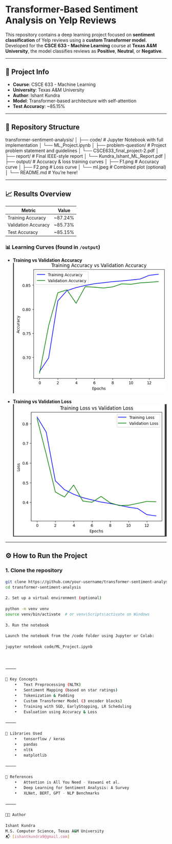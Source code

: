# Transformer-Based Sentiment Analysis on Yelp Reviews

This repository contains a deep learning project focused on **sentiment classification** of Yelp reviews using a **custom Transformer model**. Developed for the **CSCE 633 - Machine Learning** course at **Texas A&M University**, the model classifies reviews as **Positive**, **Neutral**, or **Negative**.

---

## 🧾 Project Info

- **Course**: CSCE 633 - Machine Learning  
- **University**: Texas A&M University  
- **Author**: Ishant Kundra  
- **Model**: Transformer-based architecture with self-attention  
- **Test Accuracy**: ~85.15%

---

## 📁 Repository Structure

transformer-sentiment-analysis/
│
├── code/                        # Jupyter Notebook with full implementation
│   └── ML_Project.ipynb
│
├── problem-question/           # Project problem statement and guidelines
│   └── CSCE633_final_project-2.pdf
│
├── report/                     # Final IEEE-style report
│   └── Kundra_Ishant_ML_Report.pdf
│
├── output/                     # Accuracy & loss training curves
│   ├── F1.png                  # Accuracy curve
│   ├── F2.png                  # Loss curve
│   └── ml.jpeg                 # Combined plot (optional)
│
└── README.md                   # You’re here!

---

## 📈 Results Overview

| Metric              | Value       |
|---------------------|-------------|
| Training Accuracy   | ~87.24%     |
| Validation Accuracy | ~85.73%     |
| Test Accuracy       | ~85.15%     |

### 📊 Learning Curves (found in `/output`)

- **Training vs Validation Accuracy**
  ![Accuracy](output/F1.png)

- **Training vs Validation Loss**
  ![Loss](output/F2.png)

---

## ⚙️ How to Run the Project

### 1. Clone the repository

```bash
git clone https://github.com/your-username/transformer-sentiment-analysis.git
cd transformer-sentiment-analysis

2. Set up a virtual environment (optional)

python -m venv venv
source venv/bin/activate  # or venv\Scripts\activate on Windows

3. Run the notebook

Launch the notebook from the /code folder using Jupyter or Colab:

jupyter notebook code/ML_Project.ipynb



⸻

🧠 Key Concepts
	•	Text Preprocessing (NLTK)
	•	Sentiment Mapping (based on star ratings)
	•	Tokenization & Padding
	•	Custom Transformer Model (3 encoder blocks)
	•	Training with SGD, EarlyStopping, LR Scheduling
	•	Evaluation using Accuracy & Loss

⸻

🔧 Libraries Used
	•	tensorflow / keras
	•	pandas
	•	nltk
	•	matplotlib

⸻

📌 References
	•	Attention is All You Need - Vaswani et al.
	•	Deep Learning for Sentiment Analysis: A Survey
	•	XLNet, BERT, GPT - NLP Benchmarks

⸻

👨‍💻 Author

Ishant Kundra
M.S. Computer Science, Texas A&M University
📬 [ishantkundra9@gmail.com]

